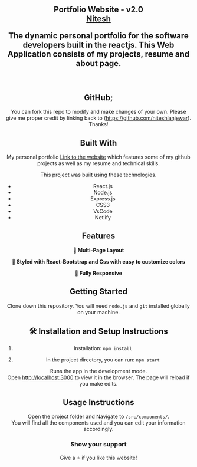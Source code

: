 <h2 align="center">
  Portfolio Website - v2.0<br/>
  <a href="https://www.linkedin.com/in/nitesh-lanjewar-688367234/" target="_blank">Nitesh</a>
  <p>The dynamic personal portfolio for the software developers built in the reactjs. This Web Application consists of my projects, resume and about page.</p>
</h2>



<br/>

<center>

## GitHub;

You can fork this repo to modify and make changes of your own. Please give me proper credit by linking back to (https://github.com/niteshlanjewar). Thanks!

## Built With

My personal portfolio <a href="https://nitesh-lanjewar-1621.netlify.app/" target="_blank">Link to the website</a> which features some of my github projects as well as my resume and technical skills.<br/>

This project was built using these technologies.

- React.js
- Node.js
- Express.js
- CSS3
- VsCode
- Netlify

## Features

**📖 Multi-Page Layout**

**🎨 Styled with React-Bootstrap and Css with easy to customize colors**

**📱 Fully Responsive**

## Getting Started

Clone down this repository. You will need `node.js` and `git` installed globally on your machine.

## 🛠 Installation and Setup Instructions

1. Installation: `npm install`

2. In the project directory, you can run: `npm start`

Runs the app in the development mode.\
Open [http://localhost:3000](http://localhost:3000) to view it in the browser.
The page will reload if you make edits.

## Usage Instructions

Open the project folder and Navigate to `/src/components/`. <br/>
You will find all the components used and you can edit your information accordingly.

### Show your support

Give a ⭐ if you like this website!
